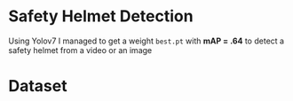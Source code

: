 # Safety Helmet Detection
Using Yolov7 I managed to get a weight `best.pt` with **mAP = .64** to detect a safety helmet from a video or an image

# Dataset

